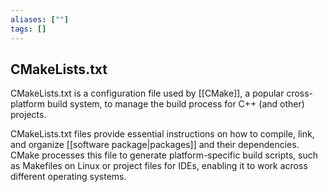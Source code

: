 ```yaml
---
aliases: [""]
tags: []
---
```


## CMakeLists.txt

CMakeLists.txt is a configuration file used by [[CMake]], a popular cross-platform build system, to manage the build process for C++ (and other) projects.

CMakeLists.txt files provide essential instructions on how to compile, link, and organize [[software package|packages]] and their dependencies. CMake processes this file to generate platform-specific build scripts, such as Makefiles on Linux or project files for IDEs, enabling it to work across different operating systems.



